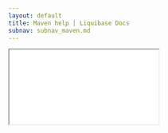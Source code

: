 ```yaml
---
layout: default
title: Maven help | Liquibase Docs
subnav: subnav_maven.md
---
```


<iframe class="maven" src="generated/help-mojo.html"></iframe>
